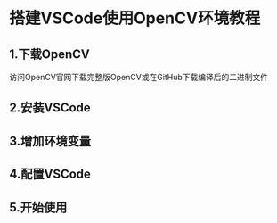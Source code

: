 # 搭建VSCode使用OpenCV环境教程

## 1.下载OpenCV

访问OpenCV官网下载完整版OpenCV或在GitHub下载编译后的二进制文件

## 2.安装VSCode

## 3.增加环境变量

## 4.配置VSCode

## 5.开始使用